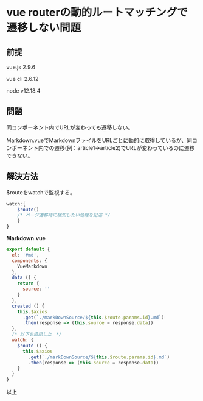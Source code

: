 # vue routerの動的ルートマッチングで遷移しない問題

## 前提
vue.js 2.9.6

vue cli 2.6.12

node  v12.18.4

## 問題
同コンポーネント内でURLが変わっても遷移しない。

Markdown.vueでMarkdownファイルをURLごとに動的に取得しているが、同コンポーネント内での遷移(例：article1→article2)でURLが変わっているのに遷移できない。

## 解決方法
$routeをwatchで監視する。

```javascript
watch:{ 
    $route()
    /* ページ遷移時に検知したい処理を記述 */
    }
}
```

**Markdown.vue**

```javascript
export default {
  el: '#md',
  components: {
    VueMarkdown
  },
  data () {
    return {
      source: ''
    }
  },
  created () {
    this.$axios
      .get(`./markDownSource/${this.$route.params.id}.md`)
      .then(response => (this.source = response.data))
  },
  /* 以下を追記した　*/
  watch: {
    $route () {
      this.$axios
        .get(`./markDownSource/${this.$route.params.id}.md`)
        .then(response => (this.source = response.data))
    }
  }
}
```

以上
